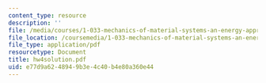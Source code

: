 ```yaml
---
content_type: resource
description: ''
file: /media/courses/1-033-mechanics-of-material-systems-an-energy-approach-fall-2003/e77d9a6248949b3e4c40b4e80a360e44_hw4solution.pdf
file_location: /coursemedia/1-033-mechanics-of-material-systems-an-energy-approach-fall-2003/e77d9a6248949b3e4c40b4e80a360e44_hw4solution.pdf
file_type: application/pdf
resourcetype: Document
title: hw4solution.pdf
uid: e77d9a62-4894-9b3e-4c40-b4e80a360e44
---
```

